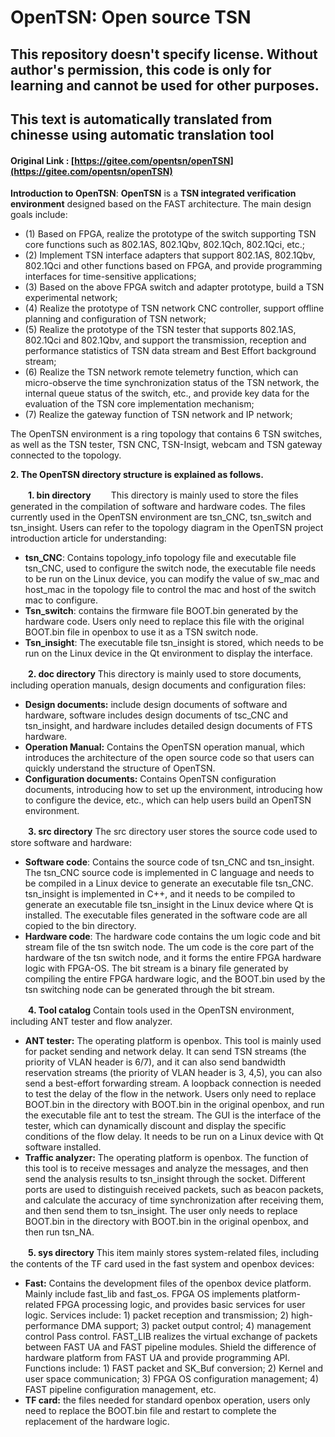 # OpenTSN: Open source TSN

## This repository doesn't specify license. Without author's permission, this code is only for learning and cannot be used for other purposes. 

## This text is automatically translated from chinesse using automatic translation tool
#### Original Link : [https://gitee.com/opentsn/openTSN](https://gitee.com/opentsn/openTSN)


**Introduction to OpenTSN**: **OpenTSN** is a **TSN integrated verification environment** designed based on the FAST architecture. 
The main design goals include:
- (1) Based on FPGA, realize the prototype of the switch supporting TSN core functions such as 802.1AS, 802.1Qbv, 802.1Qch, 802.1Qci, etc.;
- (2) Implement TSN interface adapters that support 802.1AS, 802.1Qbv, 802.1Qci and other functions based on FPGA, and provide programming interfaces for time-sensitive applications;
- (3) Based on the above FPGA switch and adapter prototype, build a TSN experimental network;
- (4) Realize the prototype of TSN network CNC controller, support offline planning and configuration of TSN network; 
- (5) Realize the prototype of the TSN tester that supports 802.1AS, 802.1Qci and 802.1Qbv, and support the transmission, reception and performance statistics of TSN data stream and Best Effort background stream;
 - (6) Realize the TSN network remote telemetry function, which can micro-observe the time synchronization status of the TSN network, the internal queue status of the switch, etc., and provide key data for the evaluation of the TSN core implementation mechanism;
 - (7) Realize the gateway function of TSN network and IP network;

The OpenTSN environment is a ring topology that contains 6 TSN switches, as well as the TSN tester, TSN CNC, TSN-Insigt, webcam and TSN gateway connected to the topology.

**2. The OpenTSN directory structure is explained as follows.**

　　**1. bin directory** 
　　This directory is mainly used to store the files generated in the compilation of software and hardware codes. The files currently used in the OpenTSN environment are tsn_CNC, tsn_switch and tsn_insight. Users can refer to the topology diagram in the OpenTSN project introduction article for understanding:
 - **tsn_CNC**: Contains topology_info topology file and executable file tsn_CNC, used to configure the switch node, the executable file needs to be run on the Linux device, you can modify the value of sw_mac and host_mac in the topology file to control the mac and host of the switch mac to configure.
 - **Tsn_switch**: contains the firmware file BOOT.bin generated by the hardware code. Users only need to replace this file with the original BOOT.bin file in openbox to use it as a TSN switch node.
 - **Tsn_insight**: The executable file tsn_insight is stored, which needs to be run on the Linux device in the Qt environment to display the interface.

　　**2. doc directory**
This directory is mainly used to store documents, including operation manuals, design documents and configuration files: 
- **Design documents:** include design documents of software and hardware,    software includes design documents of tsc_CNC and tsn_insight, and hardware includes detailed design documents of FTS hardware.
- **Operation Manual:** Contains the OpenTSN operation manual, which introduces the architecture of the open source code so that users can quickly understand the structure of OpenTSN.
- **Configuration documents:** Contains OpenTSN configuration documents, introducing how to set up the environment, introducing how to configure the device, etc., which can help users build an OpenTSN environment.

　　**3. src directory**
 The src directory user stores the source code used to store software and hardware:
 - **Software code**: Contains the source code of tsn_CNC and tsn_insight. The tsn_CNC source code is implemented in C language and needs to be compiled in a Linux device to generate an executable file tsn_CNC.
   tsn_insight is implemented in C++, and it needs to be compiled to  generate an executable file tsn_insight in the Linux device where Qt  is installed. The executable files generated in the software code are all copied to the bin directory.
 - **Hardware code**: The hardware code contains the um logic code and bit stream file of the tsn switch node. The um code is the core part of the hardware of the tsn switch node, and it forms the entire FPGA hardware logic with FPGA-OS. The bit stream is a binary file generated by compiling the entire FPGA hardware logic, and the BOOT.bin used by the tsn switching node can be generated through the bit stream.

　　**4. Tool catalog**
Contain tools used in the OpenTSN environment, including ANT tester and flow analyzer.
- **ANT tester:** The operating platform is openbox. This tool is mainly used for packet sending and network delay. It can send TSN streams (the priority of VLAN header is 6/7), and it can also send bandwidth reservation streams (the priority of VLAN header is 3, 4,5), you can also send a best-effort forwarding stream. A loopback connection is needed to test the delay of the flow in the network. Users only need to replace BOOT.bin in the directory with BOOT.bin in the original openbox, and run the executable file ant to test the stream. The GUI is the interface of the tester, which can dynamically discount and  display the specific conditions of the flow delay. It needs to be run on a Linux device with Qt software installed.
 - **Traffic analyzer:** The operating platform is openbox. The function of this tool is to receive messages and analyze the messages, and then send the analysis results to tsn_insight through the socket. Different ports are used to distinguish received packets, such as beacon packets, and calculate the accuracy of time synchronization after receiving them, and then send them to tsn_insight. The user only needs to replace BOOT.bin in the directory with BOOT.bin in the original openbox, and then run tsn_NA.

　　**5. sys directory**
This item mainly stores system-related files, including the contents of the TF card used in the fast system and openbox devices: 
 - **Fast:** Contains the development files of the openbox device platform. Mainly include fast_lib and fast_os. FPGA OS implements platform-related FPGA processing logic, and provides basic services for user logic. Services include: 1) packet reception and transmission; 2) high-performance DMA support; 3) packet output control; 4) management control Pass control. FAST_LIB realizes the virtual exchange of packets between FAST UA and FAST pipeline modules. Shield the difference of hardware platform from FAST UA and provide programming API. Functions include: 1) FAST packet and SK_Buf conversion; 2) Kernel and user space communication; 3) FPGA OS  configuration management; 4) FAST pipeline configuration management, etc.
 - **TF card:** the files needed for standard openbox operation, users only need to replace the BOOT.bin file and restart to complete the replacement of the hardware logic.
